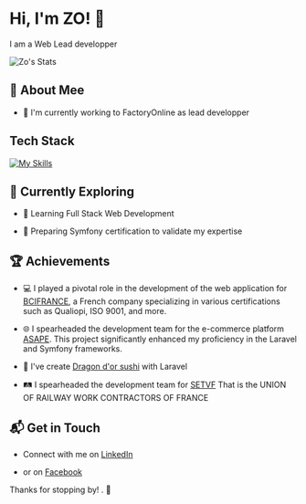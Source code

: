 # Hi, I'm ZO! 👋

I am a Web Lead developper 

![Zo's Stats](https://github-readme-stats-seven-vert-31.vercel.app/api?username=ZoMsi&theme=vue-dark&show_icons=true&hide_border=true&count_private=true)

## 🚀 About Mee

- 🔭 I'm currently working  to FactoryOnline as lead developper


## Tech Stack
[![My Skills](https://skillicons.dev/icons?i=php,symfony,laravel,js,jquery,nodejs,npm,webpack,html,css,bootstrap,mysql,git,docker,ubuntu,debian)](https://skillicons.dev)


## 🌱 Currently Exploring

- 🚀 Learning Full Stack Web Development

- 🧠 Preparing Symfony certification to validate my expertise


## 🏆 Achievements

- 💻 I played a pivotal role in the development of the web application for [BCIFRANCE](https://bcifrance.fr), a French company specializing in various certifications such as Qualiopi, ISO 9001, and more.
  
- 🌐 I spearheaded the development team for the e-commerce platform [ASAPE](https://asape.store). This project significantly enhanced my proficiency in the Laravel and Symfony frameworks.
  
- 🍣 I've create [Dragon d'or sushi](https://dragondorsushi.fr/) with Laravel
  
- 🛤️ I spearheaded the development team for [SETVF](https://www.setvf.com/) That is the UNION OF RAILWAY WORK CONTRACTORS OF FRANCE

## 📬 Get in Touch

- Connect with me on [LinkedIn](www.linkedin.com/in/zo-nierenana-andriantseheno-6981b41a7)
  
- or on [Facebook](https://web.facebook.com/zonierenana/)

Thanks for stopping by! . 🚀



<!--

Here are some ideas to get you started:

- 🔭 I’m currently working on ...
- 🌱 I’m currently learning ...
- 👯 I’m looking to collaborate on ...
- 🤔 I’m looking for help with ...
- 💬 Ask me about ...
- 📫 How to reach me: ...
- 😄 Pronouns: ...
- ⚡ Fun fact: ...
-->


